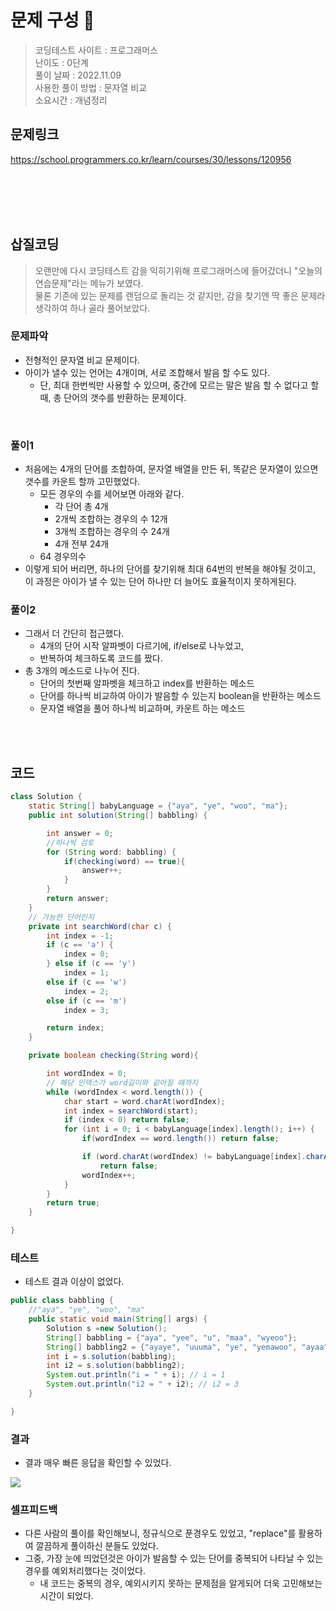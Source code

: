 # 문제 구성 📖
> 코딩테스트 사이트 : 프로그래머스  
> 난이도 : 0단계    
> 풀이 날짜 : 2022.11.09  
> 사용한 풀이 방법 : 문자열 비교   
> 소요시간 : 개념정리

## 문제링크
https://school.programmers.co.kr/learn/courses/30/lessons/120956

<br></br>
<br></br>
## 삽질코딩 
> 오랜만에 다시 코딩테스트 감을 익히기위해 프로그래머스에 들어갔더니 "오늘의 연습문제"라는 메뉴가 보였다.   
> 물론 기존에 있는 문제를 랜덤으로 돌리는 것 같지만, 감을 찾기엔 딱 좋은 문제라 생각하여 하나 골라 풀어보았다.

### 문제파악
- 전형적인 문자열 비교 문제이다. 
- 아이가 낼수 있는 언어는 4개이며, 서로 조합해서 발음 할 수도 있다. 
  - 단, 최대 한번씩만 사용할 수 있으며, 중간에 모르는 말은 발음 할 수 없다고 할때, 총 단어의 갯수를 반환하는 문제이다. 

<br>

### 풀이1
- 처음에는 4개의 단어를 조합하여, 문자열 배열을 만든 뒤, 똑같은 문자열이 있으면 갯수를 카운트 할까 고민했었다. 
  - 모든 경우의 수를 세어보면 아래와 같다.
    - 각 단어 총 4개 
    - 2개씩 조합하는 경우의 수 12개
    - 3개씩 조합하는 경우의 수 24개
    - 4개 전부 24개 
  - 64 경우의수
- 이렇게 되어 버리면, 하나의 단어를 찾기위해 최대 64번의 반복을 해야될 것이고, 이 과정은 아이가 낼 수 있는 단어 하나만 더 늘어도 효율적이지 못하게된다. 

### 풀이2 
 - 그래서 더 간단히 접근했다. 
   - 4개의 단어 시작 알파벳이 다르기에, if/else로 나누었고, 
   - 반복하여 체크하도록 코드를 짰다.
 - 총 3개의 메소드로 나누어 진다. 
   - 단어의 첫번째 알파벳을 체크하고 index를 반환하는 메소드
   - 단어를 하나씩 비교하여 아이가 발음할 수 있는지 boolean을 반환하는 메소드
   - 문자열 배열을 풀어 하나씩 비교하며, 카운트 하는  메소드 

<br>
<br>

## 코드 
```java
class Solution {
    static String[] babyLanguage = {"aya", "ye", "woo", "ma"};
    public int solution(String[] babbling) {

        int answer = 0;
        //하나씩 검토
        for (String word: babbling) {
            if(checking(word) == true){
                answer++;
            }
        }
        return answer;
    }
    // 가능한 단어인지
    private int searchWord(char c) {
        int index = -1;
        if (c == 'a') {
            index = 0;
        } else if (c == 'y')
            index = 1;
        else if (c == 'w')
            index = 2;
        else if (c == 'm')
            index = 3;

        return index;
    }

    private boolean checking(String word){

        int wordIndex = 0;
        // 해당 인덱스가 word길이와 같아질 때까지
        while (wordIndex < word.length()) {
            char start = word.charAt(wordIndex);
            int index = searchWord(start);
            if (index < 0) return false;
            for (int i = 0; i < babyLanguage[index].length(); i++) {
                if(wordIndex == word.length()) return false;

                if (word.charAt(wordIndex) != babyLanguage[index].charAt(i))
                    return false;
                wordIndex++;
            }
        }
        return true;
    }

}
```

### 테스트 
 - 테스트 결과 이상이 없었다.
```java
public class babbling {
    //"aya", "ye", "woo", "ma"
    public static void main(String[] args) {
        Solution s =new Solution();
        String[] babbling = {"aya", "yee", "u", "maa", "wyeoo"};
        String[] babbling2 = {"ayaye", "uuuma", "ye", "yemawoo", "ayaa"};
        int i = s.solution(babbling);
        int i2 = s.solution(babbling2);
        System.out.println("i = " + i); // i = 1 
        System.out.println("i2 = " + i2); // i2 = 3
    }

}
```
### 결과 
 - 결과 매우 빠른 응답을 확인할 수 있었다.
<img src="https://user-images.githubusercontent.com/104331549/200737022-ac9b0fea-d332-4306-94b6-31dbb2dad6d8.png">

### 셀프피드백
 - 다른 사람의 풀이를 확인해보니, 정규식으로 푼경우도 있었고, "replace"를 활용하여 깔끔하게 풀이하신 분들도 있었다. 
 - 그중, 가장 눈에 띄었던것은 아이가 발음할 수 있는 단어를 중복되어 나타날 수 있는 경우를 예외처리했다는 것이었다.
   - 내 코드는 중복의 경우, 예외시키지 못하는 문제점을 알게되어 더욱 고민해보는 시간이 되었다.